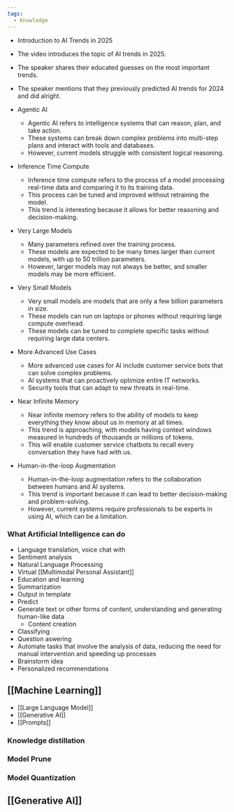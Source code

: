 ```yaml
---
tags:
  - Knowledge
---
```

- Introduction to AI Trends in 2025
- The video introduces the topic of AI trends in 2025.
- The speaker shares their educated guesses on the most important trends.
- The speaker mentions that they previously predicted AI trends for 2024 and did alright.

- Agentic AI
	- Agentic AI refers to intelligence systems that can reason, plan, and take action.
	- These systems can break down complex problems into multi-step plans and interact with tools and databases.
	- However, current models struggle with consistent logical reasoning.

- Inference Time Compute
	- Inference time compute refers to the process of a model processing real-time data and comparing it to its training data.
	- This process can be tuned and improved without retraining the model.
	- This trend is interesting because it allows for better reasoning and decision-making.

- Very Large Models
	- Many parameters refined over the training process.
	- These models are expected to be many times larger than current models, with up to 50 trillion parameters.
	- However, larger models may not always be better, and smaller models may be more efficient.

- Very Small Models
	- Very small models are models that are only a few billion parameters in size.
	- These models can run on laptops or phones without requiring large compute overhead.
	- These models can be tuned to complete specific tasks without requiring large data centers.

- More Advanced Use Cases
	- More advanced use cases for AI include customer service bots that can solve complex problems.
	- AI systems that can proactively optimize entire IT networks.
	- Security tools that can adapt to new threats in real-time.

- Near Infinite Memory
	- Near infinite memory refers to the ability of models to keep everything they know about us in memory at all times.
	- This trend is approaching, with models having context windows measured in hundreds of thousands or millions of tokens.
	- This will enable customer service chatbots to recall every conversation they have had with us.

- Human-in-the-loop Augmentation
	- Human-in-the-loop augmentation refers to the collaboration between humans and AI systems.
	- This trend is important because it can lead to better decision-making and problem-solving.
	- However, current systems require professionals to be experts in using AI, which can be a limitation.

### What Artificial Intelligence can do

- Language translation, voice chat with 
- Sentiment analysis
- Natural Language Processing
- Virtual [[Multimodal Personal Assistant]]
- Education and learning
- Summarization
- Output in template
- Predict
- Generate text or other forms of content, understanding and generating human-like data 
	- Content creation
- Classifying
- Question aswering
- Automate tasks that involve the analysis of data, reducing the need for manual intervention and speeding up processes
- Brainstorm idea
- Personalized recommendations

## [[Machine Learning]]

- [[Large Language Model]]
- [[Generative AI]]
- [[Prompts]]

### Knowledge distillation
### Model Prune
### Model Quantization

## [[Generative AI]]